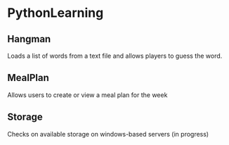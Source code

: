 # PythonLearning

## Hangman
Loads a list of words from a text file and allows players to guess the word.

## MealPlan
Allows users to create or view a meal plan for the week

## Storage
Checks on available storage on windows-based servers (in progress)
